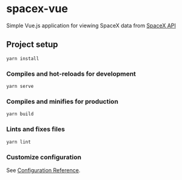 # spacex-vue

Simple Vue.js application for viewing SpaceX data from [SpaceX API](https://github.com/r-spacex/SpaceX-API)

## Project setup
```
yarn install
```

### Compiles and hot-reloads for development
```
yarn serve
```

### Compiles and minifies for production
```
yarn build
```

### Lints and fixes files
```
yarn lint
```

### Customize configuration
See [Configuration Reference](https://cli.vuejs.org/config/).
